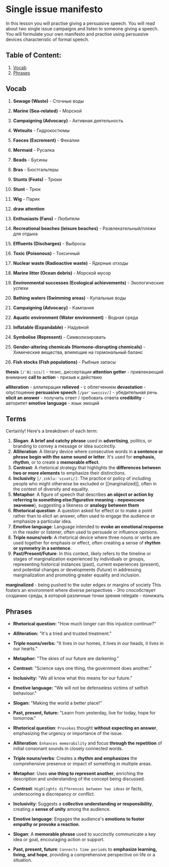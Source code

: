 # Single issue manifesto

In this lesson you will practise giving a persuasive speech. You will read about two single issue campaigns and listen to someone giving a speech. You will formulate your own manifesto and practise using persuasive devices characteristic of formal speech.

## Table of Content:

1. [Vocab](#Vocab)
2. [Phrases](#Phrases)


## Vocab

1. **Sewage (Waste)** - Сточные воды
2. **Marine (Sea-related)** - Морской
3. **Campaigning (Advocacy)** - Активная деятельность
4. **Wetsuits** - Гидрокостюмы
5. **Faeces (Excrement)** - Фекалии
6. **Mermaid** - Русалка
7. **Beads** - Бусины
8. **Bras** - Бюстгальтеры
9. **Stunts (Feats)** - Трюки
10. **Stunt** - Трюк
11. **Wig** - Парик
12. **draw attention**

13. **Enthusiasts (Fans)** - Любители
14. **Recreational beaches (leisure beaches)** - Развлекательный/пляжи для отдыха
15. **Effluents (Discharges)** - Выбросы
16. **Toxic (Poisonous)** - Токсичный
17. **Nuclear waste (Radioactive waste)** - Ядерные отходы
18. **Marine litter (Ocean debris)** - Морской мусор
19. **Environmental successes (Ecological achievements)** - Экологические успехи
20. **Bathing waters (Swimming areas)** - Купальные воды
21. **Campaigning (Advocacy)** - Кампания
22. **Aquatic environment (Water environment)** - Водная среда
23. **Inflatable (Expandable)** - Надувной
24. **Symbolise (Represent)** - Символизировать
25. **Gender-altering chemicals (Hormone-disrupting chemicals)** - Химические вещества, влияющие на гормональный баланс
26. **Fish stocks (Fish populations)** - Рыбные запасы


**thesis** `[/ˈθiːsɪs/]` - тезис, диссертация
**attention getter** - привлекающий внимание
**call to action** - призыв к действию

**alliteration** - аллитерация
**relieved** - с облегчением
**devastation** - опустошение
**persuasive speech** `[/pərˈsweɪsɪv/]` - убедительная речь
**elicit an answer** - получить ответ / требовать ответа
**credibility** - авторитет
**emotive language** - язык эмоций

## Terms

Certainly! Here's a breakdown of each term:

1. **Slogan**: **A brief and catchy phrase** used in **advertising**, politics, or branding to convey a message or idea succinctly.
2. **Alliteration**: A literary device where consecutive words in **a sentence or phrase begin with the same sound or letter**. It's used for **emphasis, rhythm**, or to create a **memorable effect**.
3. **Contrast**: A rhetorical strategy that highlights the **differences between two or more elements** to emphasize their distinctions.
4. **Inclusivity** `[/ˌɪnkluːˈsɪvəti/]`: The practice or policy of including people who might otherwise be excluded or [[marginalized]], often in the context of diversity and equality.
5. **Metaphor**: A figure of speech that describes **an object or action by referring to something else**(**figurative meaning - переносное значение**), suggesting a likeness or **analogy between them**
6. **Rhetorical question**: A question asked for effect or to make a point rather than to elicit an answer, often used to engage the audience or emphasize a particular idea.
7. **Emotive language**: Language intended to **evoke an emotional response** in the reader or listener, often used to persuade or influence opinions.
8. **Triple nouns/verb**: A rhetorical device where three nouns or verbs are used together for emphasis or effect, often creating a sense of **rhythm or symmetry in a sentence**.
9. **Past/Present/Future**: In this context, likely refers to the timeline or stages of marginalization experienced by individuals or groups, representing historical instances (past), current experiences (present), and potential changes or developments (future) in addressing marginalization and promoting greater equality and inclusion.

**marginalized** - being pushed to the outer edges or margins of society
This fosters an environment where diverse perspectives - Это способствует созданию среды, в которой различные точки зрения
relegate - понижать

## Phrases

- **Rhetorical question:** "How much longer can this injustice continue?"
- **Alliteration:** "It's a tried and trusted treatment."
- **Triple nouns/verbs:** "It lives in our homes, it lives in our heads, it lives in our hearts."
- **Metaphor:** "The skies of our future are darkening."
- **Contrast:** "Science says one thing, the government does another."
- **Inclusivity:** "We all know what this means for our future."
- **Emotive language:** "We will not be defenseless victims of selfish behaviour."
- **Slogan:** "Making the world a better place!"
- **Past, present, future:** "Learn from yesterday, live for today, hope for tomorrow."


- **Rhetorical question**: `Provokes` thought **without expecting an answer**, emphasizing the urgency or importance of the issue.
- **Alliteration**: `Enhances memorability` and focus **through the repetition** of initial consonant sounds in closely connected words.
- **Triple nouns/verbs**: Creates a **rhythm and emphasizes** the comprehensive presence or impact of something in multiple areas.
- **Metaphor**: Uses **one thing to represent another**, enriching the description and understanding of the concept being discussed.
- **Contrast**: `Highlights differences between two ideas` or facts, underscoring a discrepancy or conflict.
- **Inclusivity**: Suggests a **collective understanding or responsibility**, creating a **sense of unity** among the audience.
- **Emotive language**: Engages the audience's **emotions to foster empathy or provoke a reaction**.
- **Slogan**: A **memorable phrase** used to succinctly communicate a key idea or goal, encouraging action or support.
- **Past, present, future**: `Connects time periods` to **emphasize learning, living, and hope**, providing a comprehensive perspective on life or a situation.
